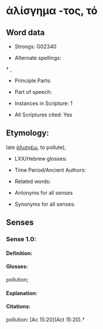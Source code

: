 # ἀλίσγημα -τος, τό 

<!-- Status: S2=NeedsEdits -->
<!-- Lexica used for edits:   -->

## Word data

* Strongs: G02340

* Alternate spellings:

† , 

* Principle Parts: 


* Part of speech: 


* Instances in Scripture: 1

* All Scriptures cited: Yes

## Etymology: 

late [ἀλισγέω](), to pollute),

* LXX/Hebrew glosses: 


* Time Period/Ancient Authors: 


* Related words: 

* Antonyms for all senses

* Synonyms for all senses: 


## Senses 


### Sense  1.0: 

#### Definition: 

#### Glosses: 

pollution; 

#### Explanation: 


#### Citations: 

pollution: [Ac 15:20](Act 15:20).†
